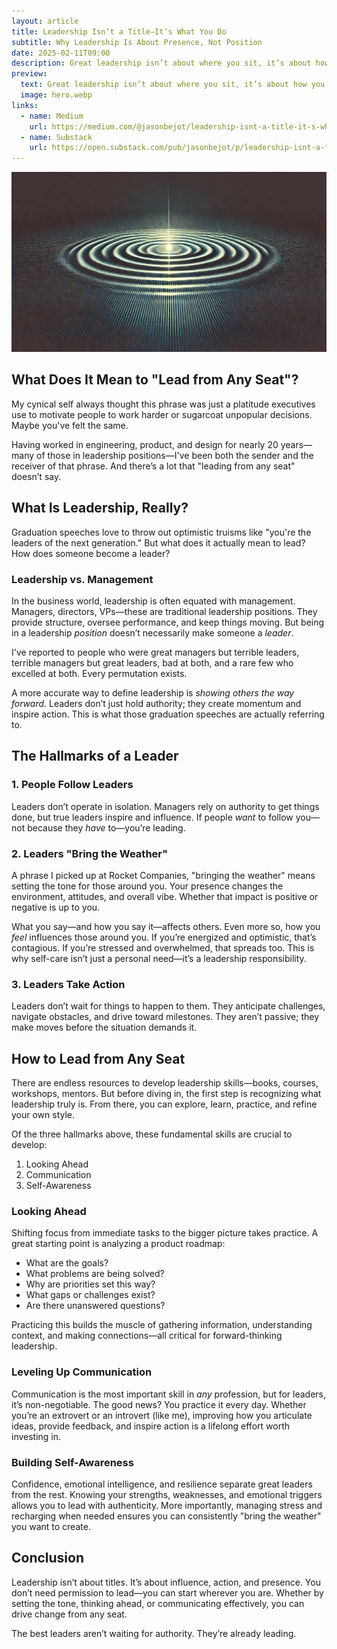 ```yaml
---
layout: article
title: Leadership Isn’t a Title—It’s What You Do
subtitle: Why Leadership Is About Presence, Not Position
date: 2025-02-11T09:00
description: Great leadership isn’t about where you sit, it’s about how you show up. Explore key traits and skills that help you lead from anywhere.
preview:
  text: Great leadership isn’t about where you sit, it’s about how you show up. Explore key traits and skills that help you lead from anywhere.
  image: hero.webp
links:
  - name: Medium
    url: https://medium.com/@jasonbejot/leadership-isnt-a-title-it-s-what-you-do-dbc048df229b
  - name: Substack
    url: https://open.substack.com/pub/jasonbejot/p/leadership-isnt-a-titleits-what-you
---
```

![](./hero.webp)

## What Does It Mean to "Lead from Any Seat"?

My cynical self always thought this phrase was just a platitude executives use to motivate people to work harder or sugarcoat unpopular decisions. Maybe you've felt the same.

Having worked in engineering, product, and design for nearly 20 years—many of those in leadership positions—I've been both the sender and the receiver of that phrase. And there’s a lot that "leading from any seat" doesn’t say.

## What Is Leadership, Really?

Graduation speeches love to throw out optimistic truisms like "you're the leaders of the next generation." But what does it actually mean to lead? How does someone become a leader?

### Leadership vs. Management

In the business world, leadership is often equated with management. Managers, directors, VPs—these are traditional leadership positions. They provide structure, oversee performance, and keep things moving. But being in a leadership _position_ doesn’t necessarily make someone a _leader_.

I've reported to people who were great managers but terrible leaders, terrible managers but great leaders, bad at both, and a rare few who excelled at both. Every permutation exists.

A more accurate way to define leadership is _showing others the way forward_. Leaders don’t just hold authority; they create momentum and inspire action. This is what those graduation speeches are actually referring to.

## The Hallmarks of a Leader

### 1. People Follow Leaders

Leaders don’t operate in isolation. Managers rely on authority to get things done, but true leaders inspire and influence. If people _want_ to follow you—not because they _have_ to—you’re leading.

### 2. Leaders "Bring the Weather"

A phrase I picked up at Rocket Companies, "bringing the weather" means setting the tone for those around you. Your presence changes the environment, attitudes, and overall vibe. Whether that impact is positive or negative is up to you.

What you say—and how you say it—affects others. Even more so, how you _feel_ influences those around you. If you’re energized and optimistic, that’s contagious. If you’re stressed and overwhelmed, that spreads too. This is why self-care isn’t just a personal need—it’s a leadership responsibility.

### 3. Leaders Take Action

Leaders don’t wait for things to happen to them. They anticipate challenges, navigate obstacles, and drive toward milestones. They aren’t passive; they make moves before the situation demands it.

## How to Lead from Any Seat

There are endless resources to develop leadership skills—books, courses, workshops, mentors. But before diving in, the first step is recognizing what leadership truly is. From there, you can explore, learn, practice, and refine your own style.

Of the three hallmarks above, these fundamental skills are crucial to develop:

1. Looking Ahead
2. Communication
3. Self-Awareness

### Looking Ahead

Shifting focus from immediate tasks to the bigger picture takes practice. A great starting point is analyzing a product roadmap:

- What are the goals?
- What problems are being solved?
- Why are priorities set this way?
- What gaps or challenges exist?
- Are there unanswered questions?

Practicing this builds the muscle of gathering information, understanding context, and making connections—all critical for forward-thinking leadership.

### Leveling Up Communication

Communication is the most important skill in _any_ profession, but for leaders, it’s non-negotiable. The good news? You practice it every day. Whether you’re an extrovert or an introvert (like me), improving how you articulate ideas, provide feedback, and inspire action is a lifelong effort worth investing in.

### Building Self-Awareness

Confidence, emotional intelligence, and resilience separate great leaders from the rest. Knowing your strengths, weaknesses, and emotional triggers allows you to lead with authenticity. More importantly, managing stress and recharging when needed ensures you can consistently "bring the weather" you want to create.

## Conclusion

Leadership isn’t about titles. It’s about influence, action, and presence. You don’t need permission to lead—you can start wherever you are. Whether by setting the tone, thinking ahead, or communicating effectively, you can drive change from any seat.

The best leaders aren’t waiting for authority. They’re already leading.
